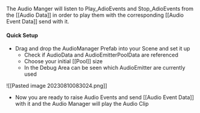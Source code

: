 
The Audio Manger will listen to Play_AdioEvents and Stop_AdioEvents from the [[Audio Data]] in order to play them with the corresponding [[Audio Event Data]] send with it.

#### Quick Setup

-  Drag and drop the AudioManager Prefab into your Scene and set it up
	-  Check if AudioData and AudioEmitterPoolData are referenced
	-  Choose your initial [[Pool]] size
	-  In the Debug Area can be seen which AudioEmitter are currently used

![[Pasted image 20230810083024.png]]

- Now you are ready to raise Audio Events and send [[Audio Event Data]] with it and the Audio Manager will play the Audio Clip